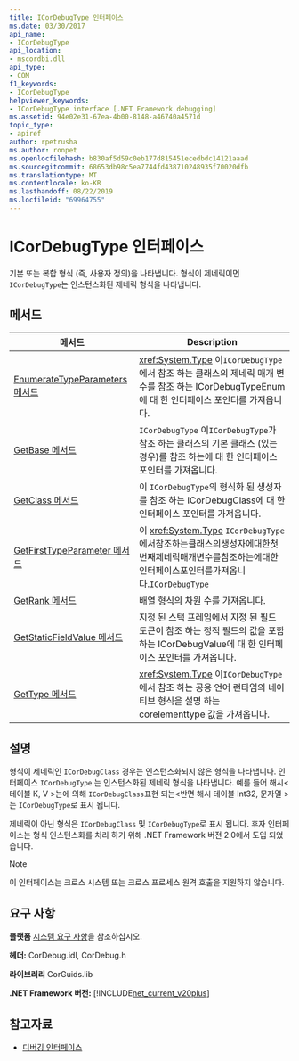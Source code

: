 ```yaml
---
title: ICorDebugType 인터페이스
ms.date: 03/30/2017
api_name:
- ICorDebugType
api_location:
- mscordbi.dll
api_type:
- COM
f1_keywords:
- ICorDebugType
helpviewer_keywords:
- ICorDebugType interface [.NET Framework debugging]
ms.assetid: 94e02e31-67ea-4b00-8148-a46740a4571d
topic_type:
- apiref
author: rpetrusha
ms.author: ronpet
ms.openlocfilehash: b830af5d59c0eb177d815451ecedbdc14121aaad
ms.sourcegitcommit: 68653db98c5ea7744fd438710248935f70020dfb
ms.translationtype: MT
ms.contentlocale: ko-KR
ms.lasthandoff: 08/22/2019
ms.locfileid: "69964755"
---
```

# <a name="icordebugtype-interface"></a>ICorDebugType 인터페이스
기본 또는 복합 형식 (즉, 사용자 정의)을 나타냅니다. 형식이 제네릭이면 `ICorDebugType`는 인스턴스화된 제네릭 형식을 나타냅니다.  
  
## <a name="methods"></a>메서드  
  
|메서드|Description|  
|------------|-----------------|  
|[EnumerateTypeParameters 메서드](../../../../docs/framework/unmanaged-api/debugging/icordebugtype-enumeratetypeparameters-method.md)|<xref:System.Type> 이`ICorDebugType`에서 참조 하는 클래스의 제네릭 매개 변수를 참조 하는 ICorDebugTypeEnum에 대 한 인터페이스 포인터를 가져옵니다.|  
|[GetBase 메서드](../../../../docs/framework/unmanaged-api/debugging/icordebugtype-getbase-method.md)|`ICorDebugType` 이`ICorDebugType`가 참조 하는 클래스의 기본 클래스 (있는 경우)를 참조 하는에 대 한 인터페이스 포인터를 가져옵니다.|  
|[GetClass 메서드](../../../../docs/framework/unmanaged-api/debugging/icordebugtype-getclass-method.md)|이 `ICorDebugType`의 형식화 된 생성자를 참조 하는 ICorDebugClass에 대 한 인터페이스 포인터를 가져옵니다.|  
|[GetFirstTypeParameter 메서드](../../../../docs/framework/unmanaged-api/debugging/icordebugtype-getfirsttypeparameter-method.md)|이 <xref:System.Type> `ICorDebugType` 에서참조하는클래스의생성자에대한첫번째제네릭매개변수를참조하는에대한인터페이스포인터를가져옵니다.`ICorDebugType`|  
|[GetRank 메서드](../../../../docs/framework/unmanaged-api/debugging/icordebugtype-getrank-method.md)|배열 형식의 차원 수를 가져옵니다.|  
|[GetStaticFieldValue 메서드](../../../../docs/framework/unmanaged-api/debugging/icordebugtype-getstaticfieldvalue-method.md)|지정 된 스택 프레임에서 지정 된 필드 토큰이 참조 하는 정적 필드의 값을 포함 하는 ICorDebugValue에 대 한 인터페이스 포인터를 가져옵니다.|  
|[GetType 메서드](../../../../docs/framework/unmanaged-api/debugging/icordebugtype-gettype-method.md)|<xref:System.Type> 이`ICorDebugType`에서 참조 하는 공용 언어 런타임의 네이티브 형식을 설명 하는 corelementtype 값을 가져옵니다.|  
  
## <a name="remarks"></a>설명  
 형식이 제네릭인 `ICorDebugClass` 경우는 인스턴스화되지 않은 형식을 나타냅니다. 인터페이스 `ICorDebugType` 는 인스턴스화된 제네릭 형식을 나타냅니다. 예를 들어 해시\<테이블 K, V >는에 의해 `ICorDebugClass`표현 되는\<반면 해시 테이블 Int32, 문자열 >는 `ICorDebugType`로 표시 됩니다.  
  
 제네릭이 아닌 형식은 `ICorDebugClass` 및 `ICorDebugType`로 표시 됩니다. 후자 인터페이스는 형식 인스턴스화를 처리 하기 위해 .NET Framework 버전 2.0에서 도입 되었습니다.  
  
> [!NOTE]
> 이 인터페이스는 크로스 시스템 또는 크로스 프로세스 원격 호출을 지원하지 않습니다.  
  
## <a name="requirements"></a>요구 사항  
 **플랫폼** [시스템 요구 사항](../../../../docs/framework/get-started/system-requirements.md)을 참조하십시오.  
  
 **헤더:** CorDebug.idl, CorDebug.h  
  
 **라이브러리** CorGuids.lib  
  
 **.NET Framework 버전:** [!INCLUDE[net_current_v20plus](../../../../includes/net-current-v20plus-md.md)]  
  
## <a name="see-also"></a>참고자료

- [디버깅 인터페이스](../../../../docs/framework/unmanaged-api/debugging/debugging-interfaces.md)

